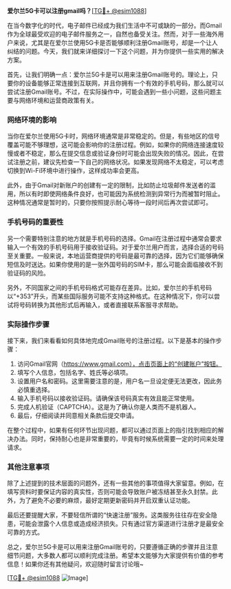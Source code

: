 **爱尔兰5G卡可以注册gmail吗？**[[TG💪+ @esim1088](https://t.me/s/esim1088)]

在当今数字化的时代，电子邮件已经成为我们生活中不可或缺的一部分。而Gmail作为全球最受欢迎的电子邮件服务之一，自然也备受关注。然而，对于一些海外用户来说，尤其是在爱尔兰使用5G卡是否能够顺利注册Gmail账号，却是一个让人纠结的问题。今天，我们就来详细探讨一下这个问题，并为你提供一些实用的解决方案。

首先，让我们明确一点：爱尔兰5G卡是可以用来注册Gmail账号的。理论上，只要你的设备能够正常连接到互联网，并且你拥有一个有效的手机号码，那么就可以尝试注册Gmail账号。不过，在实际操作中，可能会遇到一些小问题，这些问题主要与网络环境和运营商政策有关。

### 网络环境的影响

当你在爱尔兰使用5G卡时，网络环境通常是非常稳定的。但是，有些地区的信号覆盖可能不够理想，这可能会影响你的注册过程。例如，如果你的网络连接速度较慢或者不稳定，那么在提交信息或验证身份时可能会出现失败的情况。因此，在尝试注册之前，建议先检查一下自己的网络状况。如果发现网络不太稳定，可以考虑切换到Wi-Fi环境中进行操作，这样成功率会更高。

此外，由于Gmail对新账户的创建有一定的限制，比如防止垃圾邮件发送者的滥用，所以有时即使网络条件良好，也可能因为系统检测到异常行为而被暂时阻止。这种情况通常是暂时的，只要你按照提示耐心等待一段时间后再次尝试即可。

### 手机号码的重要性

另一个需要特别注意的地方就是手机号码的选择。Gmail在注册过程中通常会要求输入一个有效的手机号码用于接收验证码。对于爱尔兰用户而言，选择合适的号码至关重要。一般来说，本地运营商提供的号码是最可靠的选择，因为它们能够确保短信及时送达。如果你使用的是一张外国号码的SIM卡，那么可能会面临接收不到验证码的风险。

另外，不同国家之间的手机号码格式可能存在差异。比如，爱尔兰的手机号码以“+353”开头，而某些国际服务可能不支持这种格式。在这种情况下，你可以尝试将号码转换为其他形式后再输入，或者直接联系客服寻求帮助。

### 实际操作步骤

接下来，我们来看看如何具体地完成Gmail账号的注册过程。以下是基本的操作步骤：

1. 访问Gmail官网（https://www.gmail.com），点击页面上的“创建账户”按钮。
2. 填写个人信息，包括名字、姓氏等必填项。
3. 设置用户名和密码。这里需要注意的是，用户名一旦设定便无法更改，因此务必慎重选择。
4. 输入手机号码以接收验证码。请确保该号码真实有效且能正常使用。
5. 完成人机验证（CAPTCHA）。这是为了确认你是人类而不是机器人。
6. 最后，仔细阅读并同意相关条款后提交申请。

在整个过程中，如果有任何环节出现问题，都可以通过页面上的指引找到相应的解决办法。同时，保持耐心也是非常重要的，毕竟有时候系统需要一定的时间来处理请求。

### 其他注意事项

除了上述提到的技术层面的问题外，还有一些其他的事项值得大家留意。例如，在填写资料时要保证内容的真实性，否则可能会导致账户被冻结甚至永久封禁。此外，为了避免不必要的麻烦，最好定期更新密码并开启双重认证功能。

最后还要提醒大家，不要轻信所谓的“快速注册”服务。这类服务往往存在安全隐患，可能会泄露个人信息或造成经济损失。只有通过官方渠道进行注册才是最安全可靠的方式。

总之，爱尔兰5G卡是可以用来注册Gmail账号的，只要遵循正确的步骤并且注意细节问题，大多数人都可以顺利完成注册。希望本文能够为大家提供有价值的参考信息！如果你还有其他疑问，欢迎随时留言讨论哦~

[[TG💪+ @esim1088](https://t.me/s/esim1088) ![Image](https://i.postimg.cc/4NQfJmqS/Snipaste-2025-05-13-00-14-12.png)]